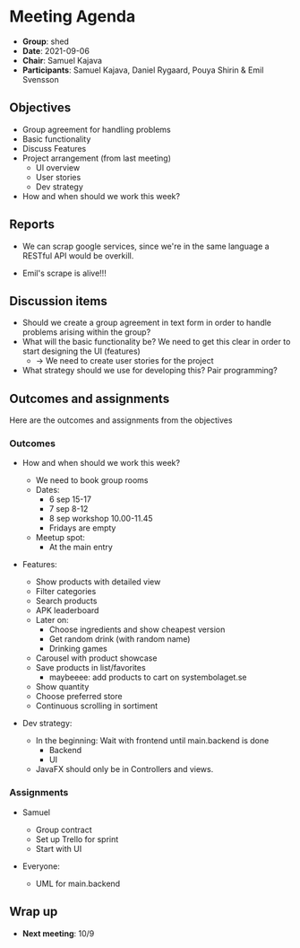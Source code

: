 # Meeting Agenda 

- **Group**:        shed
- **Date**:         2021-09-06
- **Chair**:        Samuel Kajava
- **Participants**: Samuel Kajava, Daniel Rygaard, Pouya Shirin & Emil Svensson

## Objectives

* Group agreement for handling problems
* Basic functionality
* Discuss Features
* Project arrangement (from last meeting)
  * UI overview
  * User stories
  * Dev strategy
* How and when should we work this week?

## Reports

* We can scrap google services, since we're in the same language a RESTful API would be overkill.

* Emil's scrape is alive!!!

## Discussion items

* Should we create a group agreement in text form in order to handle problems arising within the group?
* What will the basic functionality be? We need to get this clear in order to start designing the UI (features)
  * -> We need to create user stories for the project
* What strategy should we use for developing this? Pair programming?

## Outcomes and assignments
Here are the outcomes and assignments from the objectives
### Outcomes

* How and when should we work this week?
  * We need to book group rooms
  * Dates:
    * 6 sep 15-17
    * 7 sep 8-12
    * 8 sep workshop 10.00-11.45
    * Fridays are empty
  * Meetup spot:
    * At the main entry

* Features:
  * Show products with detailed view
  * Filter categories
  * Search products
  * APK leaderboard
  * Later on:
    * Choose ingredients and show cheapest version
    * Get random drink (with random name)
    * Drinking games
  * Carousel with product showcase
  * Save products in list/favorites
    * maybeeee: add products to cart on systembolaget.se
  * Show quantity
  * Choose preferred store
  * Continuous scrolling in sortiment

* Dev strategy:
  * In the beginning: Wait with frontend until main.backend is done
    * Backend
    * UI
  * JavaFX should only be in Controllers and views.


### Assignments

* Samuel
  * Group contract
  * Set up Trello for sprint
  * Start with UI

* Everyone:
  * UML for main.backend

## Wrap up

* **Next meeting**: 10/9
